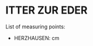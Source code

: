 # ITTER ZUR EDER

List of measuring points:

* HERZHAUSEN: <Value topic="rivers/pegel-online/ITTER EDER/HERZHAUSEN/measurementValue"/> cm
